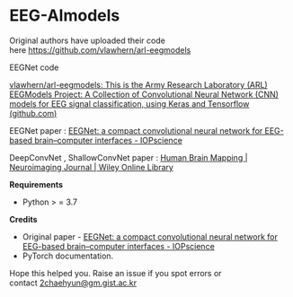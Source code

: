 # EEG-AImodels
 
Original authors have uploaded their code here https://github.com/vlawhern/arl-eegmodels

EEGNet code

[vlawhern/arl-eegmodels: This is the Army Research Laboratory (ARL) EEGModels Project: A Collection of Convolutional Neural Network (CNN) models for EEG signal classification, using Keras and Tensorflow (github.com)](https://github.com/vlawhern/arl-eegmodels/tree/master)

EEGNet paper : [EEGNet: a compact convolutional neural network for EEG-based brain–computer interfaces - IOPscience](https://iopscience.iop.org/article/10.1088/1741-2552/aace8c)

DeepConvNet , ShallowConvNet paper : [Human Brain Mapping | Neuroimaging Journal | Wiley Online Library](https://onlinelibrary.wiley.com/doi/full/10.1002/hbm.23730)

**Requirements**

- Python > = 3.7

**Credits**

- Original paper - [EEGNet: a compact convolutional neural network for EEG-based brain–computer interfaces - IOPscience](https://iopscience.iop.org/article/10.1088/1741-2552/aace8c)
- PyTorch documentation.

Hope this helped you. Raise an issue if you spot errors or contact 2chaehyun@gm.gist.ac.kr